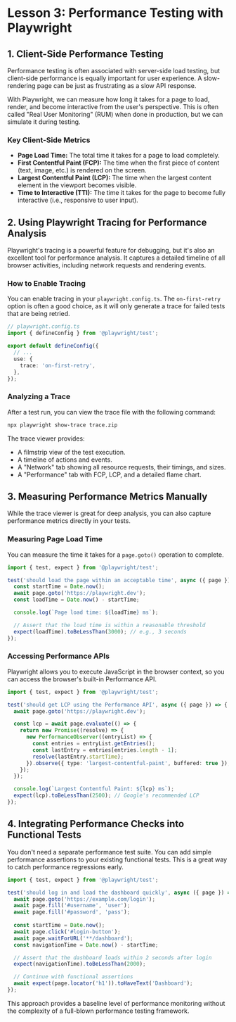 # Lesson 3: Performance Testing with Playwright

## 1. Client-Side Performance Testing

Performance testing is often associated with server-side load testing, but client-side performance is equally important for user experience. A slow-rendering page can be just as frustrating as a slow API response.

With Playwright, we can measure how long it takes for a page to load, render, and become interactive from the user's perspective. This is often called "Real User Monitoring" (RUM) when done in production, but we can simulate it during testing.

### Key Client-Side Metrics

-   **Page Load Time:** The total time it takes for a page to load completely.
-   **First Contentful Paint (FCP):** The time when the first piece of content (text, image, etc.) is rendered on the screen.
-   **Largest Contentful Paint (LCP):** The time when the largest content element in the viewport becomes visible.
-   **Time to Interactive (TTI):** The time it takes for the page to become fully interactive (i.e., responsive to user input).

## 2. Using Playwright Tracing for Performance Analysis

Playwright's tracing is a powerful feature for debugging, but it's also an excellent tool for performance analysis. It captures a detailed timeline of all browser activities, including network requests and rendering events.

### How to Enable Tracing

You can enable tracing in your `playwright.config.ts`. The `on-first-retry` option is often a good choice, as it will only generate a trace for failed tests that are being retried.

```typescript
// playwright.config.ts
import { defineConfig } from '@playwright/test';

export default defineConfig({
  // ...
  use: {
    trace: 'on-first-retry',
  },
});
```

### Analyzing a Trace

After a test run, you can view the trace file with the following command:

```bash
npx playwright show-trace trace.zip
```

The trace viewer provides:
-   A filmstrip view of the test execution.
-   A timeline of actions and events.
-   A "Network" tab showing all resource requests, their timings, and sizes.
-   A "Performance" tab with FCP, LCP, and a detailed flame chart.

## 3. Measuring Performance Metrics Manually

While the trace viewer is great for deep analysis, you can also capture performance metrics directly in your tests.

### Measuring Page Load Time

You can measure the time it takes for a `page.goto()` operation to complete.

```typescript
import { test, expect } from '@playwright/test';

test('should load the page within an acceptable time', async ({ page }) => {
  const startTime = Date.now();
  await page.goto('https://playwright.dev');
  const loadTime = Date.now() - startTime;

  console.log(`Page load time: ${loadTime} ms`);

  // Assert that the load time is within a reasonable threshold
  expect(loadTime).toBeLessThan(3000); // e.g., 3 seconds
});
```

### Accessing Performance APIs

Playwright allows you to execute JavaScript in the browser context, so you can access the browser's built-in Performance API.

```typescript
import { test, expect } from '@playwright/test';

test('should get LCP using the Performance API', async ({ page }) => {
  await page.goto('https://playwright.dev');

  const lcp = await page.evaluate(() => {
    return new Promise((resolve) => {
      new PerformanceObserver((entryList) => {
        const entries = entryList.getEntries();
        const lastEntry = entries[entries.length - 1];
        resolve(lastEntry.startTime);
      }).observe({ type: 'largest-contentful-paint', buffered: true });
    });
  });

  console.log(`Largest Contentful Paint: ${lcp} ms`);
  expect(lcp).toBeLessThan(2500); // Google's recommended LCP
});
```

## 4. Integrating Performance Checks into Functional Tests

You don't need a separate performance test suite. You can add simple performance assertions to your existing functional tests. This is a great way to catch performance regressions early.

```typescript
import { test, expect } from '@playwright/test';

test('should log in and load the dashboard quickly', async ({ page }) => {
  await page.goto('https://example.com/login');
  await page.fill('#username', 'user');
  await page.fill('#password', 'pass');
  
  const startTime = Date.now();
  await page.click('#login-button');
  await page.waitForURL('**/dashboard');
  const navigationTime = Date.now() - startTime;

  // Assert that the dashboard loads within 2 seconds after login
  expect(navigationTime).toBeLessThan(2000);

  // Continue with functional assertions
  await expect(page.locator('h1')).toHaveText('Dashboard');
});
```

This approach provides a baseline level of performance monitoring without the complexity of a full-blown performance testing framework.